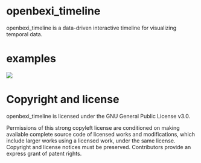 # openbexi_timeline
openbexi_timeline is a data-driven interactive timeline for visualizing temporal data.

# examples
<img src="https://cdn.rawgit.com/arcazj/openbexi_timeline/master/doc/openbexi_timeline_space_exploration.PNG" />

# Copyright and license
openbexi_timeline is licensed under the GNU General Public License v3.0.

Permissions of this strong copyleft license are conditioned on making available complete source code of licensed works and modifications, which include larger works using a licensed work, under the same license. Copyright and license notices must be preserved. Contributors provide an express grant of patent rights.
